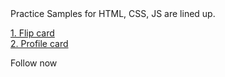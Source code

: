 <link rel="stylesheet" href="https://cdn.jsdelivr.net/npm/bootstrap-icons@1.11.3/font/bootstrap-icons.min.css">
Practice Samples for HTML, CSS, JS are lined up.

<a href="https://thirumaldhakshna.github.io/practice/flipcard">1. Flip card</a> <br>
<a href="https://thirumaldhakshna.github.io/practice/profilecard">2. Profile card</a>

<span class="icons">
                        Follow now
                        <a href="https://linkedin.com/in/thirumaldhakshna" style="color:blue;"><i class="bi bi-linkedin"></i></a>
                        <a href="https://github.com/thirumaldhakshna" style="color:black;"><i class="bi bi-github"></i></a>
                        <a href="https://twitter.com/thirumaldhakshn" style="color:skyblue;"><i class="bi bi-twitter"></i></a>
                        <a href="https://instagram.com/vdmprogrammer" style="color:hotpink;"><i class="bi bi-instagram"></i></a>
                        <a href="https://threads.net/vdmprogrammer" style="color:black;"><i class="bi bi-threads"></i></a>
                    </span>
